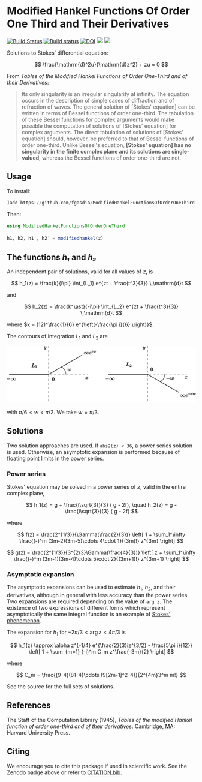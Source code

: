 # Modified Hankel Functions Of Order One Third and Their Derivatives

[![Build Status](https://travis-ci.com/fgasdia/ModifiedHankelFunctionsOfOrderOneThird.jl.svg?branch=master)](https://travis-ci.com/fgasdia/ModifiedHankelFunctionsOfOrderOneThird.jl) [![Build status](https://ci.appveyor.com/api/projects/status/w115vkl46t4nj4ui?svg=true)](https://ci.appveyor.com/project/EP-Guy/modifiedhankelfunctionsoforderonethird) [![DOI](https://zenodo.org/badge/156012814.svg)](https://zenodo.org/badge/latestdoi/156012814) [![](https://img.shields.io/badge/docs-stable-blue.svg)](https://fgasdia.github.io/ModifiedHankelFunctionsOfOrderOneThird.jl/stable) [![](https://img.shields.io/badge/docs-dev-blue.svg)](https://fgasdia.github.io/ModifiedHankelFunctionsOfOrderOneThird.jl/dev)


Solutions to Stokes' differential equation:

$$ \frac{\mathrm{d}^2u}{\mathrm{d}z^2} + zu = 0 $$

From _Tables of the Modified Hankel Functions of Order One-Third and of their Derivatives_:

> Its only singularity is an irregular singularity at infinity. The equation occurs in the description of simple cases of diffraction and of refraction of waves.
> The general solution of [Stokes' equation] can be written in terms of Bessel functions of order one-third. The tabulation of these Bessel functions for complex arguments would make possible the computation of solutions of [Stokes' equation] for complex arguments. The direct tabulation of solutions of [Stokes' equation] should, however, be preferred to that of Bessel functions of order one-third. Unlike Bessel's equation, **[Stokes' equation] has no singularity in the finite complex plane and its solutions are single-valued**, whereas the Bessel functions of order one-third are not.

## Usage

To install:
```julia
]add https://github.com/fgasdia/ModifiedHankelFunctionsOfOrderOneThird.jl
```

Then:
```julia
using ModifiedHankelFunctionsOfOrderOneThird

h1, h2, h1′, h2′ = modifiedhankel(z)
```

## The functions _h₁_ and _h₂_

An independent pair of solutions, valid for all values of $z$, is

$$ h_1(z) = \frac{k}{i\pi} \int_{L_1} e^{zt + \frac{t^3}{3}} \,\mathrm{d}t $$

and

$$ h_2(z) = \frac{k^\ast}{-i\pi} \int_{L_2} e^{zt + \frac{t^3}{3}} \,\mathrm{d}t $$

where $k = (12)^\frac{1}{6} e^{\left(-\frac{\pi i}{6} \right)}$.

The contours of integration $L_1$ and $L_2$ are

![contoursofintegration](contoursofintegration.svg)

with $\pi/6 < w < \pi/2$. We take $w = \pi/3$.

## Solutions

Two solution approaches are used. If `abs2(z) < 36`, a power series solution is used. Otherwise, an asymptotic expansion is performed because of floating point limits in the power series.

### Power series

Stokes' equation may be solved in a power series of $z$, valid in the entire complex plane,

$$ h_1(z) = g + \frac{i\sqrt{3}}{3} ( g - 2f), \quad h_2(z) = g - \frac{i\sqrt{3}}{3} ( g - 2f) $$

where

$$ f(z) = \frac{2^{1/3}}{\Gamma(\frac{2}{3})} \left[ 1 + \sum_1^\infty \frac{(-)^m (3m-2)(3m-5)\cdots 4\cdot 1}{(3m)!} z^{3m} \right] $$

$$ g(z) = \frac{2^{1/3}}{3^{2/3}\Gamma(\frac{4}{3})} \left[ z + \sum_1^\infty \frac{(-)^m (3m-1)(3m-4)\cdots 5\cdot 2}{(3m+1)!} z^{3m+1} \right] $$

### Asymptotic expansion

The asymptotic expansions can be used to estimate $h_1$, $h_2$, and their derivatives, although in general with less accuracy than the power series. Two expansions are required depending on the value of `arg z`. The existence of two expressions of different forms which represent asymptotically the same integral function is an example of [Stokes' phenomenon](https://en.wikipedia.org/wiki/Stokes_phenomenon).

The expansion for $h_1$ for $-2\pi/3 < \arg z < 4\pi/3$ is

$$ h_1(z) \approx \alpha z^{-1/4} e^{\frac{2}{3}iz^{3/2} - \frac{5\pi i}{12}} \left[ 1 + \sum_{m=1} (-i)^m C_m z^\frac{-3m}{2} \right] $$

where

$$ C_m = \frac{(9-4)(81-4)\cdots (9[2m-1]^2-4)}{2^{4m}3^m m!} $$

See the source for the full sets of solutions.

## References

The Staff of the Computation Library (1945), _Tables of the modified Hankel function of order one-third and of their derivatives_. Cambridge, MA: Harvard University Press.

## Citing

We encourage you to cite this package if used in scientific work. See the Zenodo
badge above or refer to [CITATION.bib](CITATION.bib).
